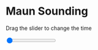 <h1>Maun Sounding</h1>
<p>Drag the slider to change the time</p>

<div class="slidecontainer">
<input oninput='setImage(this)' class="slider" type="range" min="0" max="5" value="0" step="1" />
<img id='img'/>
</div>

<script>
var img = document.getElementById('img');
var img_array = ['/assets/images/skwt/skd_maun_wrfout_d01_2020-05-14_12:00:00.png',
'/assets/images/skwt/skd_maun_wrfout_d01_2020-05-14_18:00:00.png',
'/assets/images/skwt/skd_maun_wrfout_d01_2020-05-15_00:00:00.png',
'/assets/images/skwt/skd_maun_wrfout_d01_2020-05-15_06:00:00.png',
'/assets/images/skwt/skd_maun_wrfout_d01_2020-05-15_12:00:00.png',];
function setImage(obj)
{
        var value = obj.value;
        img.src = img_array[value];

}
</script>

